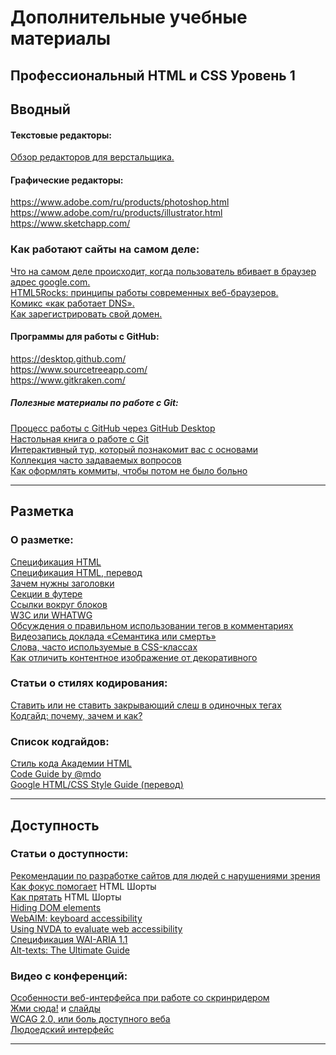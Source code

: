 # Дополнительные учебные материалы


## Профессиональный HTML и CSS Уровень 1

## Вводный

#### Текстовые редакторы:

[Обзор редакторов для верстальщика.](https://htmlacademy.ru/blog/40-editors-for-the-coders)


#### Графические редакторы:

<https://www.adobe.com/ru/products/photoshop.html><br>
<https://www.adobe.com/ru/products/illustrator.html><br>
<https://www.sketchapp.com/><br>


### Как работают сайты на самом деле:

[Что на самом деле происходит, когда пользователь вбивает в браузер адрес google.com.](https://habrahabr.ru/company/htmlacademy/blog/254825/)<br>
[HTML5Rocks: принципы работы современных веб-браузеров.](https://www.html5rocks.com/ru/tutorials/internals/howbrowserswork/)<br>
[Комикс «как работает DNS».](https://howdns.works/ep1/)<br>
[Как зарегистрировать свой домен.](https://htmlacademy.ru/blog/48-how-to-register-domain)<br>


#### Программы для работы с GitHub:

<https://desktop.github.com/><br>
<https://www.sourcetreeapp.com/><br>
<https://www.gitkraken.com/><br>


##### Полезные материалы по работе с Git:

[Процесс работы с GitHub через GitHub Desktop](https://htmlacademy.ru/blog/85-register-on-github-work-with-github-desktop)<br>
[Настольная книга о работе с Git](https://git-scm.com/book/ru/v2)<br>
[Интерактивный тур, который познакомит вас с основами](https://githowto.com/ru)<br>
[Коллекция часто задаваемых вопросов](http://firstaidgit.ru/#/)<br>
[Как оформлять коммиты, чтобы потом не было больно](https://habrahabr.ru/company/Voximplant/blog/276695/)<br>

***

## Разметка

### О разметке:

[Спецификация HTML](https://www.w3.org/TR/html/)<br>
[Спецификация HTML, перевод](http://spec.piraruco.com/html5/index.htm)<br>
[Зачем нужны заголовки](https://htmlacademy.ru/shorts/7)<br>
[Секции в футере](https://htmlacademy.ru/shorts/3)<br>
[Ссылки вокруг блоков](https://htmlacademy.ru/shorts/1)<br>
[W3C или WHATWG](https://htmlacademy.ru/shorts/11)<br>
[Обсуждения о правильном использовании тегов в комментариях](http://html5doctor.com/computer-says-no-to-html5-document-outline/)<br>
[Видеозапись доклада «Семантика или смерть»](https://events.yandex.ru/lib/talks/1520/)<br>
[Слова, часто используемые в CSS-классах](https://github.com/yoksel/common-words)<br>
[Как отличить контентное изображение от декоративного](https://htmlacademy.ru/blog/153-content-or-decor-img)<br>

### Статьи о стилях кодирования:

[Ставить или не ставить закрывающий слеш в одиночных тегах](http://www.colorglare.com/2014/02/03/to-close-or-not-to-close.html)<br>
[Кодгайд: почему, зачем и как?](https://htmlacademy.ru/blog/62-codeguide-why-what-and-how)<br>

### Список кодгайдов:

[Стиль кода Академии HTML](http://codeguide.academy/html-css.html)<br>
[Code Guide by @mdo](http://codeguide.co/)<br>
[Google HTML/CSS Style Guide (перевод)](https://google.github.io/styleguide/htmlcssguide.html)<br>

***

## Доступность

### Статьи о доступности:

[Рекомендации по разработке сайтов для людей с нарушениями зрения](https://weblind.ru/)<br>
[Как фокус помогает](https://htmlacademy.ru/shorts/10) HTML Шорты<br>
[Как прятать](https://htmlacademy.ru/shorts/12) HTML Шорты<br>
[Hiding DOM elements](https://allyjs.io/tutorials/hiding-elements.html)<br>
[WebAIM: keyboard accessibility](https://webaim.org/techniques/keyboard/)<br>
[Using NVDA to evaluate web accessibility](https://webaim.org/articles/nvda/)<br>
[Спецификация WAI-ARIA 1.1](https://www.w3.org/TR/wai-aria-1.1/)<br>
[Alt-texts: The Ultimate Guide](https://axesslab.com/alt-texts/)<br>

### Видео с конференций:

[Особенности веб-интерфейса при работе со скринридером](https://www.youtube.com/watch?v=2nSib5UuR_g)<br>
[Жми сюда!](https://www.youtube.com/watch?v=MWJKwn_gKR4) и [cлайды](https://wsd.events/2016/06/25/pres/push-it/#)<br>
[WCAG 2.0, или боль доступного веба](https://www.youtube.com/watch?v=ETw8uUr6Q7g)<br>
[Людоедский интерфейс](https://www.youtube.com/watch?v=ssJsjGZE2sc)<br>

***
